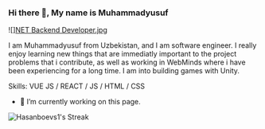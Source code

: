 ### Hi there 👋, My name is Muhammadyusuf
![][NET Backend Developer.jpg](https://github.com/Hasanboevs1/Hasanboevs1/blob/main/NET%20Backend%20Developer.jpg?raw=true)

I am Muhammadyusuf from Uzbekistan, and I am software engineer. I really enjoy learning new things that are immediatly important to the project problems that i contribute, as well as working in WebMinds where i have been experiencing for a long time. I am into building games with Unity.

Skills: VUE JS / REACT / JS / HTML / CSS

- 🔭 I’m currently working on this page. 



![Hasanboevs1's Streak](https://github-readme-streak-stats.herokuapp.com/?user=Hasanboevs1&theme=vue-dark&hide_border=false)
